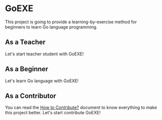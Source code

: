 GoEXE
=====

This project is going to provide a learning-by-exercise method for beginners to learn Go language programming.

As a Teacher
----------------------
Let's start teacher student with GoEXE!

As a Beginner
----------------------
Let's learn Go language with GoEXE!

As a Contributor
----------------------
You can read the [How to Contribute?]() document to know everything to make this project better. Let's start contribute GoEXE!